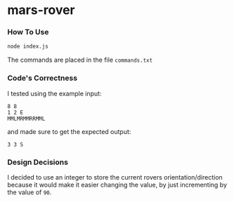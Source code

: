# mars-rover

### How To Use
```cmd
node index.js
```

The commands are placed in the file `commands.txt`

### Code's Correctness

I tested using the example input:
```
8 8
1 2 E
MMLMRMMRRMML
```
and made sure to get the expected output:
```
3 3 S
```

### Design Decisions

I decided to use an integer to store the current rovers orientation/direction because it would make it easier changing the value, by just incrementing by the value of `90`.
